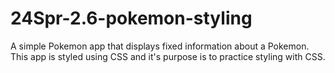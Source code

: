# 24Spr-2.6-pokemon-styling

A simple Pokemon app that displays fixed information about a Pokemon. This app is styled using CSS and it's purpose is to practice styling with CSS.